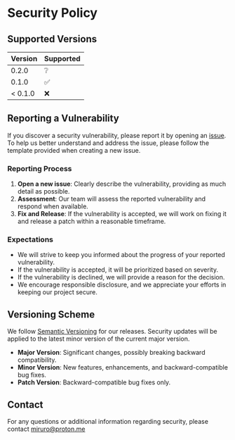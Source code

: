# Security Policy

## Supported Versions


| Version   | Supported           |
| ----------| ------------------- |
| 0.2.0     | ❔                 |
| 0.1.0     | ✅                 |
| < 0.1.0    | ❌                 |

## Reporting a Vulnerability

If you discover a security vulnerability, please report it by opening an [issue](https://github.com/Miruro-no-kuon/Miruro-no-Kuon/issues). To help us better understand and address the issue, please follow the template provided when creating a new issue.

### Reporting Process

1. **Open a new issue**: Clearly describe the vulnerability, providing as much detail as possible.
2. **Assessment**: Our team will assess the reported vulnerability and respond when available.
3. **Fix and Release**: If the vulnerability is accepted, we will work on fixing it and release a patch within a reasonable timeframe.

### Expectations

- We will strive to keep you informed about the progress of your reported vulnerability.
- If the vulnerability is accepted, it will be prioritized based on severity.
- If the vulnerability is declined, we will provide a reason for the decision.
- We encourage responsible disclosure, and we appreciate your efforts in keeping our project secure.

## Versioning Scheme

We follow [Semantic Versioning](https://semver.org/) for our releases. Security updates will be applied to the latest minor version of the current major version.

- **Major Version**: Significant changes, possibly breaking backward compatibility.
- **Minor Version**: New features, enhancements, and backward-compatible bug fixes.
- **Patch Version**: Backward-compatible bug fixes only.

## Contact

For any questions or additional information regarding security, please contact miruro@proton.me
